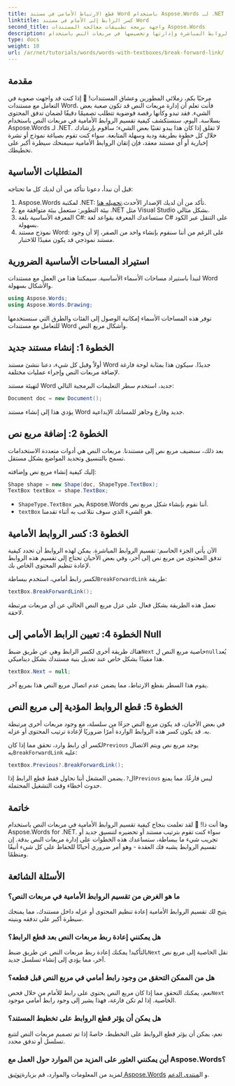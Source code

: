 ```yaml
---
title: قطع الارتباط الأمامي في مستند Word باستخدام Aspose.Words لـ .NET
linktitle: كسر الرابط إلى الأمام في مستند Word
second_title: واجهة برمجة تطبيقات معالجة المستندات Aspose.Words
description: اكتشف كيفية تقسيم الروابط المباشرة وإدارتها وتخصيصها في مربعات النص باستخدام Aspose.Words for .NET. يغطي هذا الدليل التفصيلي كل ما تحتاجه لتبسيط تخطيط مستندك وتحسين إدارة ملفات Word.
type: docs
weight: 10
url: /ar/net/tutorials/words/words-with-textboxes/break-forward-link/
---
```

## مقدمة

مرحبًا بكم، زملائي المطورين وعشاق المستندات! 🌟 إذا كنت قد واجهت صعوبة في التعامل مع مستندات Word، فأنت تعلم أن إدارة مربعات النص قد تكون صعبة بعض الشيء. فقد تبدو وكأنها رقصة فوضوية تتطلب تصميمًا دقيقًا لضمان تدفق المحتوى بسلاسة. اليوم، سنستكشف كيفية تقسيم الروابط الأمامية في مربعات النص باستخدام Aspose.Words لـ .NET. لا تقلق إذا كان هذا يبدو تقنيًا بعض الشيء؛ سأقوم بإرشادك خلال كل خطوة بطريقة ودية وسهلة المتابعة. سواء كنت تقوم بصياغة نموذج أو نشرة إخبارية أو أي مستند معقد، فإن إتقان الروابط الأمامية سيمنحك سيطرة أكبر على تخطيطك.

## المتطلبات الأساسية

قبل أن نبدأ، دعونا نتأكد من أن لديك كل ما تحتاجه:

1.  Aspose.Words لمكتبة .NET: تأكد من أن لديك الإصدار الأحدث.[تحميله هنا](https://releases.aspose.com/words/net/).
2. بيئة التطوير: ستعمل بيئة متوافقة مع .NET مثل Visual Studio بشكل مثالي.
3. المعرفة الأساسية بلغة C#: ستساعدك المعرفة بقواعد لغة C# على التنقل عبر الكود بسهولة.
4. نموذج مستند Word: على الرغم من أننا سنقوم بإنشاء واحد من الصفر، إلا أن وجود مستند نموذجي قد يكون مفيدًا للاختبار.

## استيراد المساحات الأساسية الضرورية

لنبدأ باستيراد مساحات الأسماء الأساسية. سيمكننا هذا من العمل مع مستندات Word والأشكال بسهولة.

```csharp
using Aspose.Words;
using Aspose.Words.Drawing;
```

توفر هذه المساحات الأسماء إمكانية الوصول إلى الفئات والطرق التي سنستخدمها للتعامل مع مستندات Word وأشكال مربع النص.

## الخطوة 1: إنشاء مستند جديد

أولاً وقبل كل شيء، دعنا ننشئ مستند Word جديدًا. سيكون هذا بمثابة لوحة فارغة لإضافة مربعات النص وإجراء عمليات مختلفة.

لتهيئة مستند Word جديد، استخدم سطر التعليمات البرمجية التالي:

```csharp
Document doc = new Document();
```

يؤدي هذا إلى إنشاء مستند Word جديد وفارغ وجاهز للمساتك الإبداعية.

## الخطوة 2: إضافة مربع نص

بعد ذلك، سنضيف مربع نص إلى مستندنا. مربعات النص هي أدوات متعددة الاستخدامات تسمح بالتنسيق وتحديد المواضع بشكل مستقل.

إليك كيفية إنشاء مربع نص وإضافته:

```csharp
Shape shape = new Shape(doc, ShapeType.TextBox);
TextBox textBox = shape.TextBox;
```

- `ShapeType.TextBox` يخبر Aspose.Words أننا نقوم بإنشاء شكل مربع نص.
- `textBox` هو الشيء الذي سوف نتلاعب به أثناء تقدمنا.

## الخطوة 3: كسر الروابط الأمامية

الآن يأتي الجزء الحاسم: تقسيم الروابط المباشرة. يمكن لهذه الروابط أن تحدد كيفية تدفق المحتوى من مربع نص إلى آخر، وفي بعض الأحيان تحتاج إلى تقسيم هذه الروابط لإعادة تنظيم المحتوى الخاص بك.

 لكسر رابط أمامي، استخدم ببساطة`BreakForwardLink` طريقة:

```csharp
textBox.BreakForwardLink();
```

تعمل هذه الطريقة بشكل فعال على عزل مربع النص الحالي عن أي مربعات مرتبطة لاحقة.

## الخطوة 4: تعيين الرابط الأمامي إلى Null

 هناك طريقة أخرى لكسر الرابط وهي عن طريق ضبط`Next` خاصية مربع النص ل`null`يُعد هذا مفيدًا بشكل خاص عند تعديل بنية مستندك بشكل ديناميكي.

```csharp
textBox.Next = null;
```

يقوم هذا السطر بقطع الارتباط، مما يضمن عدم اتصال مربع النص هذا بمربع آخر.

## الخطوة 5: قطع الروابط المؤدية إلى مربع النص

في بعض الأحيان، قد يكون مربع النص جزءًا من سلسلة، مع وجود مربعات أخرى مرتبطة به. قد يكون كسر هذه الروابط الواردة أمرًا ضروريًا لإعادة ترتيب المحتوى أو عزله.

 لكسر أي رابط وارد، تحقق مما إذا كان`Previous` يوجد مربع نص ويتم الاتصال به`BreakForwardLink` عليه:

```csharp
textBox.Previous?.BreakForwardLink();
```

 ال`?.`يضمن المشغل أننا نحاول فقط قطع الرابط إذا`Previous` ليس فارغًا، مما يمنع حدوث أخطاء وقت التشغيل المحتملة.

## خاتمة

وها أنت ذا! 🎉 لقد تعلمت بنجاح كيفية تقسيم الروابط الأمامية في مربعات النص باستخدام Aspose.Words for .NET. سواء كنت تقوم بترتيب مستند أو تحضيره لتنسيق جديد أو تجريب شيء ما ببساطة، ستساعدك هذه الخطوات على إدارة مربعات النص بدقة. إن تقسيم الروابط يشبه فك العقدة - وهو أمر ضروري أحيانًا للحفاظ على كل شيء أنيقًا ومنظمًا.

## الأسئلة الشائعة

### ما هو الغرض من تقسيم الروابط الأمامية في مربعات النص؟

يتيح لك تقسيم الروابط الأمامية إعادة تنظيم المحتوى أو عزله داخل مستندك، مما يمنحك سيطرة أكبر على تدفقه وبنيته.

### هل يمكنني إعادة ربط مربعات النص بعد قطع الرابط؟

 بالتأكيد! يمكنك إعادة ربط مربعات النص عن طريق ضبط`Next` نقل الخاصية إلى مربع نص آخر، مما يؤدي إلى إنشاء تسلسل جديد.

### هل من الممكن التحقق من وجود رابط أمامي في مربع النص قبل قطعه؟

نعم، يمكنك التحقق مما إذا كان مربع النص يحتوي على رابط للأمام من خلال فحص`Next` الخاصية. إذا لم تكن فارغة، فهذا يشير إلى وجود رابط أمامي موجود.

### هل يمكن أن يؤثر قطع الروابط على تخطيط المستند؟

نعم، يمكن أن يؤثر قطع الروابط على التخطيط، خاصةً إذا تم تصميم مربعات النص لتتبع تسلسل أو تدفق محدد.

### أين يمكنني العثور على المزيد من الموارد حول العمل مع Aspose.Words؟

 لمزيد من المعلومات والموارد، قم بزيارة[توثيق Aspose.Words](https://reference.aspose.com/words/net/) و ال[منتدى الدعم](https://forum.aspose.com/c/words/8).